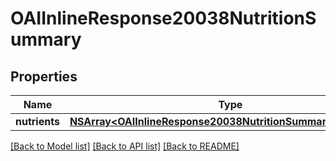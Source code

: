 # OAIInlineResponse20038NutritionSummary

## Properties
Name | Type | Description | Notes
------------ | ------------- | ------------- | -------------
**nutrients** | [**NSArray&lt;OAIInlineResponse20038NutritionSummaryNutrients&gt;***](OAIInlineResponse20038NutritionSummaryNutrients.md) |  | 

[[Back to Model list]](../README.md#documentation-for-models) [[Back to API list]](../README.md#documentation-for-api-endpoints) [[Back to README]](../README.md)



